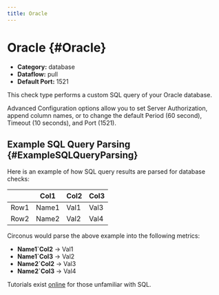 ```yaml
---
title: Oracle
---
```


# Oracle {#Oracle}

 * **Category:** database
 * **Dataflow:** pull
 * **Default Port:** 1521

This check type performs a custom SQL query of your Oracle database.

Advanced Configuration options allow you to set Server Authorization, append column names, or to change the default Period (60 second), Timeout (10 seconds), and Port (1521).

## Example SQL Query Parsing {#ExampleSQLQueryParsing}

Here is an example of how SQL query results are parsed for database checks:

| | Col1 | Col2 | Col3 |
|---|---|---|---|
| Row1 | Name1 | Val1 | Val3 |
| Row2 | Name2 | Val2 | Val4 |

Circonus would parse the above example into the following metrics:
 * **Name1`Col2** -> Val1
 * **Name1`Col3** -> Val2
 * **Name2`Col2** -> Val3
 * **Name2`Col3** -> Val4

Tutorials exist [online](http://www.w3schools.com/sql/default.asp) for those unfamiliar with SQL.
